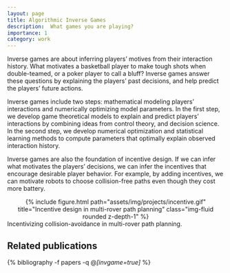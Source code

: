 ```yaml
---
layout: page
title: Algorithmic Inverse Games
description:  What games you are playing? 
importance: 1
category: work
---
```



Inverse games are about inferring players’ motives from their interaction history. What motivates a basketball player to make tough shots when double-teamed, or a poker player to call a bluff? Inverse games answer these questions by explaining the players’ past decisions, and help predict the players’ future actions. 

Inverse games include two steps: mathematical modeling players’ interactions and numerically optimizing model parameters. In the first step, we develop game theoretical models to explain and predict players’ interactions by combining ideas from control theory, and decision science. In the second step, we develop numerical optimization and statistical learning methods to compute parameters that optimally explain observed interaction history.   

Inverse games are also the foundation of incentive design. If we can infer what motivates the players’ decisions, we can infer the incentives that encourage desirable player behavior. For example, by adding incentives, we can motivate robots to choose collision-free paths even though they cost more battery. 


<div class="row", div align="center">
    <div class="col-sm mt-3 mt-md-0", div align="center">
        {% include figure.html path="assets/img/projects/incentive.gif" title="Incentive design in multi-rover path planning" class="img-fluid rounded z-depth-1" %}
    </div>
</div>

<div class="caption">
    Incentivizing collision-avoidance in multi-rover path planning.
</div>



<div class="publications">
<h2>Related publications</h2>  
  
{% bibliography -f papers -q @*[invgame=true]* %}
</div>
